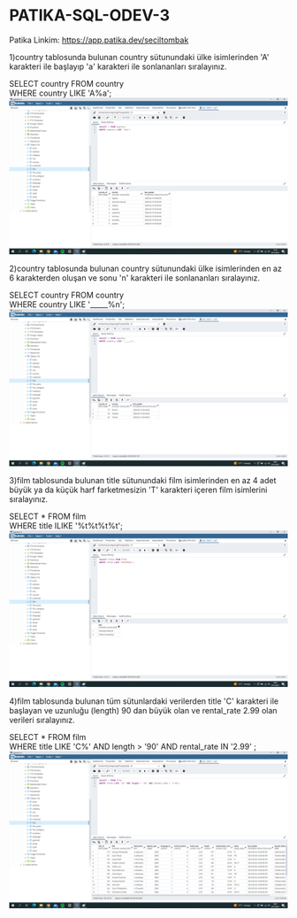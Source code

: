 # PATIKA-SQL-ODEV-3

Patika Linkim: https://app.patika.dev/seciltombak

1)country tablosunda bulunan country sütunundaki ülke isimlerinden 'A' karakteri ile başlayıp 'a' karakteri ile sonlananları sıralayınız.  

SELECT country FROM country   
WHERE country LIKE 'A%a';  
![github](1.png)  

2)country tablosunda bulunan country sütunundaki ülke isimlerinden en az 6 karakterden oluşan ve sonu 'n' karakteri ile sonlananları sıralayınız.  

SELECT country FROM country   
WHERE country LIKE '_____%n';  
![github](2.png)  

3)film tablosunda bulunan title sütunundaki film isimlerinden en az 4 adet büyük ya da küçük harf farketmesizin 'T' karakteri içeren film isimlerini sıralayınız.  


SELECT * FROM film  
WHERE title ILIKE '%t%t%t%t';  
![github](3.png)   

4)film tablosunda bulunan tüm sütunlardaki verilerden title 'C' karakteri ile başlayan ve uzunluğu (length) 90 dan büyük olan ve rental_rate 2.99 olan verileri sıralayınız.  

SELECT * FROM film   
WHERE title LIKE 'C%' AND length > '90' AND rental_rate IN '2.99' ;  
![github](4.png)  
